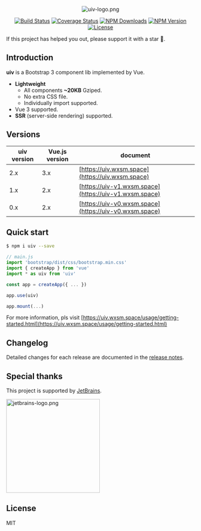 <p align="center">
<img src="https://static.wxsm.space/uiv/logo.png" alt="uiv-logo.png">
</p>

<p align="center">
<a href="https://github.com/uiv-lib/uiv"><img src="https://github.com/uiv-lib/uiv/workflows/CI/badge.svg" alt="Build Status"></a>
<a href="https://coveralls.io/github/uiv-lib/uiv?branch=dev"> <img src="https://coveralls.io/repos/github/uiv-lib/uiv/badge.svg?branch=dev" alt="Coverage Status"></a>
<a href="https://www.npmjs.com/package/uiv"><img src="https://badgen.net/npm/dm/uiv" alt="NPM Downloads"></a>
<a href="https://www.npmjs.com/package/uiv"><img src="https://badgen.net/npm/v/uiv" alt="NPM Version"></a>
<a href="https://github.com/uiv-lib/uiv"><img src="https://badgen.net/github/license/uiv-lib/uiv" alt="License"></a>
</p>


If this project has helped you out, please support it with a star :star2:.

## Introduction

**uiv** is a Bootstrap 3 component lib implemented by Vue.

* **Lightweight**
  * All components **~20KB** Gziped.
  * No extra CSS file.
  * Individually import supported.
* Vue 3 supported.
* **SSR** (server-side rendering) supported.

## Versions

uiv version | Vue.js version | document
----------- | -------        | -----------
2.x         | 3.x            | [https://uiv.wxsm.space](https://uiv.wxsm.space)
1.x         | 2.x            | [https://uiv-v1.wxsm.space](https://uiv-v1.wxsm.space)
0.x         | 2.x            | [https://uiv-v0.wxsm.space](https://uiv-v0.wxsm.space)

## Quick start

```bash
$ npm i uiv --save
```

```javascript
// main.js
import 'bootstrap/dist/css/bootstrap.min.css'
import { createApp } from 'vue'
import * as uiv from 'uiv'

const app = createApp({ ... })

app.use(uiv)

app.mount(...)
```

For more information, pls visit [https://uiv.wxsm.space/usage/getting-started.html](https://uiv.wxsm.space/usage/getting-started.html)

## Changelog

Detailed changes for each release are documented in the [release notes](https://github.com/uiv-lib/uiv/releases).

## Special thanks

This project is supported by [JetBrains](https://www.jetbrains.com/?from=uiv).

<p>
<a href="https://www.jetbrains.com/?from=uiv"><img width="250" src="https://static.wxsm.space/others/jetbrains-logo.png" alt="jetbrains-logo.png"></a>
</p>

## License

MIT
